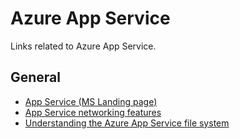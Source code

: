 # Azure App Service
Links related to Azure App Service.

## General
- [App Service (MS Landing page)](https://azure.microsoft.com/en-gb/services/app-service/)
- [App Service networking features](https://docs.microsoft.com/en-us/azure/app-service/networking-features)
- [Understanding the Azure App Service file system](https://github.com/projectkudu/kudu/wiki/Understanding-the-Azure-App-Service-file-system)
